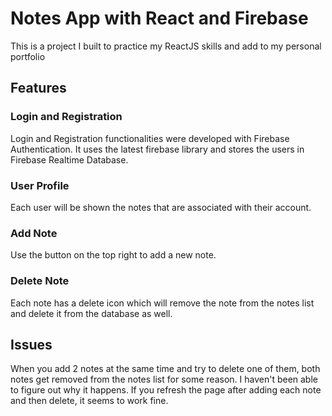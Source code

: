 # Notes App with React and Firebase

This is a project I built to practice my ReactJS skills and add to my personal portfolio 

## Features

### Login and Registration 

Login and Registration functionalities were developed with Firebase Authentication. It uses the latest firebase library
and stores the users in Firebase Realtime Database. 

### User Profile 

Each user will be shown the notes that are associated with their account. 

### Add Note 

Use the button on the top right to add a new note. 

### Delete Note

Each note has a delete icon which will remove the note from the notes list and delete it from the database as well. 

## Issues

When you add 2 notes at the same time and try to delete one of them, both notes get removed from the notes list for some reason. I haven't been able to figure out why it happens. If you refresh the page after adding each note and then delete, it seems to work fine. 

